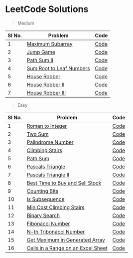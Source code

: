# LeetCode Solutions

> Medium

| Sl No. | Problem                                                                             | Code                                                 |
|--------|-------------------------------------------------------------------------------------|------------------------------------------------------|
| 1      | [Maximum Subarray](https://leetcode.com/problems/maximum-subarray/)                 | [Code](./src/maximum_subarray/Solution.java)         |
| 2      | [Jump Game](https://leetcode.com/problems/jump-game/)                               | [Code](./src/jump_game/Solution.java)                |
| 3      | [Path Sum II](https://leetcode.com/problems/path-sum-ii/)                           | [Code](./src/path_sum_ii/Solution.java)              |
| 4      | [Sum Root to Leaf Numbers](https://leetcode.com/problems/sum-root-to-leaf-numbers/) | [Code](./src/sum_root_to_leaf_numbers/Solution.java) |
| 5      | [House Robber](https://leetcode.com/problems/house-robber/)                         | [Code](./src/house_robber/Solution.java)             |
| 6      | [House Robber II](https://leetcode.com/problems/house-robber-ii/)                   | [Code](./src/house_robber_ii/Solution.java)          |
| 7      | [House Robber III](https://leetcode.com/problems/house-robber-iii/)                 | [Code](./src/house_robber_iii/Solution.java)         |

> Easy

| Sl No. | Problem                                                                                                 | Code                                                           |
|--------|---------------------------------------------------------------------------------------------------------|----------------------------------------------------------------|
| 1      | [Roman to Integer](https://leetcode.com/problems/roman-to-integer)                                      | [Code](./src/roman_to_integer/Solution.java)                   |
| 2      | [Two Sum](https://leetcode.com/problems/two-sum)                                                        | [Code](./src/two_sum/Solution.java)                            |
| 3      | [Palindrome Number](https://leetcode.com/problems/palindrome-number/)                                   | [Code](./src/palindrome_number/Solution.java)                  |
| 4      | [Climbing Stairs](https://leetcode.com/problems/climbing-stairs/)                                       | [Code](./src/climbing_stairs/Solution.java)                    |
| 5      | [Path Sum](https://leetcode.com/problems/path-sum/)                                                     | [Code](./src/path_sum/Solution.java)                           | 
| 6      | [Pascals Triangle](https://leetcode.com/problems/pascals-triangle/)                                     | [Code](./src/pascals_triangle/Solution.java)                   | 
| 7      | [Pascals Triangle II](https://leetcode.com/problems/pascals-triangle-ii/)                               | [Code](./src/pascals_triangle_ii/Solution.java)                | 
| 8      | [Best Time to Buy and Sell Stock](https://leetcode.com/problems/best-time-to-buy-and-sell-stock/)       | [Code](./src/best_time_to_buy_and_sell_stock/Solution.java)    | 
| 9      | [Counting Bits](https://leetcode.com/problems/counting-bits/)                                           | [Code](./src/counting_bits/Solution.java)                      | 
| 10     | [Is Subsequence](https://leetcode.com/problems/is-subsequence/)                                         | [Code](./src/is_subsequence/Solution.java)                     | 
| 11     | [Min Cost Climbing Stairs](https://leetcode.com/problems/min-cost-climbing-stairs/)                     | [Code](./src/min_cost_climbing_stairs/Solution.java)           | 
| 12     | [Binary Search](https://leetcode.com/problems/binary-search/)                                           | [Code](./src/binary_search/Solution.java)                      | 
| 13     | [Fibonacci Number](https://leetcode.com/problems/fibonacci-number/)                                     | [Code](./src/fibonacci_number/Solution.java)                   | 
| 14     | [N-th Tribonacci Number](https://leetcode.com/problems/n-th-tribonacci-number/)                         | [Code](./src/n_th_tribonacci_number/Solution.java)             | 
| 15     | [Get Maximum in Generated Array](https://leetcode.com/problems/get-maximum-in-generated-array/)         | [Code](./src/get_maximum_in_generated_array/Solution.java)     | 
| 16     | [Cells in a Range on an Excel Sheet](https://leetcode.com/problems/cells-in-a-range-on-an-excel-sheet/) | [Code](./src/cells_in_a_range_on_an_excel_sheet/Solution.java) | 

